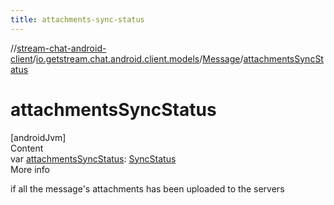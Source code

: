 ```yaml
---
title: attachments-sync-status
---
```

//[stream-chat-android-client](../../../index.md)/[io.getstream.chat.android.client.models](../index.md)/[Message](index.md)/[attachmentsSyncStatus](attachmentsSyncStatus.md)



# attachmentsSyncStatus  
[androidJvm]  
Content  
var [attachmentsSyncStatus](attachmentsSyncStatus.md): [SyncStatus](../../io.getstream.chat.android.client.utils/SyncStatus/index.md)  
More info  


if all the message's attachments has been uploaded to the servers

  



